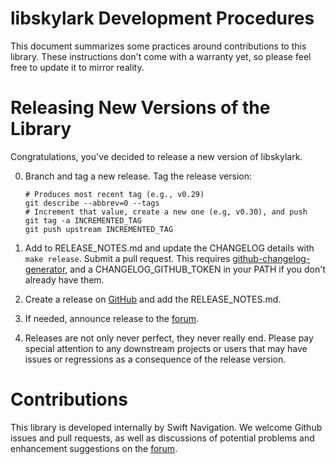 libskylark Development Procedures
=================================

This document summarizes some practices around contributions to this
library. These instructions don't come with a warranty yet, so please
feel free to update it to mirror reality.

# Releasing New Versions of the Library

Congratulations, you've decided to release a new version of libskylark.

0. Branch and tag a new release. Tag the release version:

    ```shell
    # Produces most recent tag (e.g., v0.29)
    git describe --abbrev=0 --tags
    # Increment that value, create a new one (e.g, v0.30), and push
    git tag -a INCREMENTED_TAG
    git push upstream INCREMENTED_TAG
    ```

1. Add to RELEASE_NOTES.md and update the CHANGELOG details with `make
   release`. Submit a pull request. This requires
   [github-changelog-generator](https://github.com/skywinder/github-changelog-generator),
   and a CHANGELOG_GITHUB_TOKEN in your PATH if you don't already have
   them.

3. Create a release on
   [GitHub](https://github.com/swift-nav/libskylark/releases) and add
   the RELEASE_NOTES.md.

5. If needed, announce release to the
   [forum](https://groups.google.com/forum/#!forum/swiftnav-discuss).

6. Releases are not only never perfect, they never really end. Please
   pay special attention to any downstream projects or users that may
   have issues or regressions as a consequence of the release version.

# Contributions

This library is developed internally by Swift Navigation. We welcome
Github issues and pull requests, as well as discussions of potential
problems and enhancement suggestions on the
[forum](https://groups.google.com/forum/#!forum/swiftnav-discuss).
